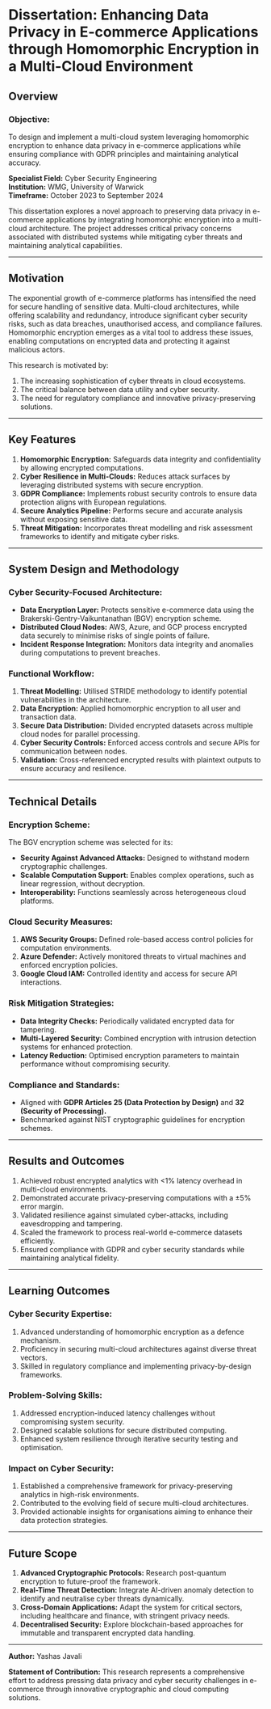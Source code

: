 # Dissertation: Enhancing Data Privacy in E-commerce Applications through Homomorphic Encryption in a Multi-Cloud Environment

## **Overview**

### **Objective:**  
To design and implement a multi-cloud system leveraging homomorphic encryption to enhance data privacy in e-commerce applications while ensuring compliance with GDPR principles and maintaining analytical accuracy.

**Specialist Field:** Cyber Security Engineering  
**Institution:** WMG, University of Warwick  
**Timeframe:** October 2023 to September 2024  

This dissertation explores a novel approach to preserving data privacy in e-commerce applications by integrating homomorphic encryption into a multi-cloud architecture. The project addresses critical privacy concerns associated with distributed systems while mitigating cyber threats and maintaining analytical capabilities.

---

## **Motivation**

The exponential growth of e-commerce platforms has intensified the need for secure handling of sensitive data. Multi-cloud architectures, while offering scalability and redundancy, introduce significant cyber security risks, such as data breaches, unauthorised access, and compliance failures. Homomorphic encryption emerges as a vital tool to address these issues, enabling computations on encrypted data and protecting it against malicious actors.

This research is motivated by:
1. The increasing sophistication of cyber threats in cloud ecosystems.
2. The critical balance between data utility and cyber security.
3. The need for regulatory compliance and innovative privacy-preserving solutions.

---

## **Key Features**

1. **Homomorphic Encryption:** Safeguards data integrity and confidentiality by allowing encrypted computations.
2. **Cyber Resilience in Multi-Clouds:** Reduces attack surfaces by leveraging distributed systems with secure encryption.
3. **GDPR Compliance:** Implements robust security controls to ensure data protection aligns with European regulations.
4. **Secure Analytics Pipeline:** Performs secure and accurate analysis without exposing sensitive data.
5. **Threat Mitigation:** Incorporates threat modelling and risk assessment frameworks to identify and mitigate cyber risks.

---

## **System Design and Methodology**

### **Cyber Security-Focused Architecture:**
- **Data Encryption Layer:** Protects sensitive e-commerce data using the Brakerski-Gentry-Vaikuntanathan (BGV) encryption scheme.
- **Distributed Cloud Nodes:** AWS, Azure, and GCP process encrypted data securely to minimise risks of single points of failure.
- **Incident Response Integration:** Monitors data integrity and anomalies during computations to prevent breaches.

### **Functional Workflow:**
1. **Threat Modelling:** Utilised STRIDE methodology to identify potential vulnerabilities in the architecture.
2. **Data Encryption:** Applied homomorphic encryption to all user and transaction data.
3. **Secure Data Distribution:** Divided encrypted datasets across multiple cloud nodes for parallel processing.
4. **Cyber Security Controls:** Enforced access controls and secure APIs for communication between nodes.
5. **Validation:** Cross-referenced encrypted results with plaintext outputs to ensure accuracy and resilience.

---

## **Technical Details**

### **Encryption Scheme:**
The BGV encryption scheme was selected for its:
- **Security Against Advanced Attacks:** Designed to withstand modern cryptographic challenges.
- **Scalable Computation Support:** Enables complex operations, such as linear regression, without decryption.
- **Interoperability:** Functions seamlessly across heterogeneous cloud platforms.

### **Cloud Security Measures:**
1. **AWS Security Groups:** Defined role-based access control policies for computation environments.
2. **Azure Defender:** Actively monitored threats to virtual machines and enforced encryption policies.
3. **Google Cloud IAM:** Controlled identity and access for secure API interactions.

### **Risk Mitigation Strategies:**
- **Data Integrity Checks:** Periodically validated encrypted data for tampering.
- **Multi-Layered Security:** Combined encryption with intrusion detection systems for enhanced protection.
- **Latency Reduction:** Optimised encryption parameters to maintain performance without compromising security.

### **Compliance and Standards:**
- Aligned with **GDPR Articles 25 (Data Protection by Design)** and **32 (Security of Processing).**
- Benchmarked against NIST cryptographic guidelines for encryption schemes.

---

## **Results and Outcomes**

1. Achieved robust encrypted analytics with <1% latency overhead in multi-cloud environments.
2. Demonstrated accurate privacy-preserving computations with a ±5% error margin.
3. Validated resilience against simulated cyber-attacks, including eavesdropping and tampering.
4. Scaled the framework to process real-world e-commerce datasets efficiently.
5. Ensured compliance with GDPR and cyber security standards while maintaining analytical fidelity.

---

## **Learning Outcomes**

### **Cyber Security Expertise:**
1. Advanced understanding of homomorphic encryption as a defence mechanism.
2. Proficiency in securing multi-cloud architectures against diverse threat vectors.
3. Skilled in regulatory compliance and implementing privacy-by-design frameworks.

### **Problem-Solving Skills:**
1. Addressed encryption-induced latency challenges without compromising system security.
2. Designed scalable solutions for secure distributed computing.
3. Enhanced system resilience through iterative security testing and optimisation.

### **Impact on Cyber Security:**
1. Established a comprehensive framework for privacy-preserving analytics in high-risk environments.
2. Contributed to the evolving field of secure multi-cloud architectures.
3. Provided actionable insights for organisations aiming to enhance their data protection strategies.

---

## **Future Scope**

1. **Advanced Cryptographic Protocols:** Research post-quantum encryption to future-proof the framework.
2. **Real-Time Threat Detection:** Integrate AI-driven anomaly detection to identify and neutralise cyber threats dynamically.
3. **Cross-Domain Applications:** Adapt the system for critical sectors, including healthcare and finance, with stringent privacy needs.
4. **Decentralised Security:** Explore blockchain-based approaches for immutable and transparent encrypted data handling.

---

**Author:** Yashas Javali  

**Statement of Contribution:** This research represents a comprehensive effort to address pressing data privacy and cyber security challenges in e-commerce through innovative cryptographic and cloud computing solutions.


